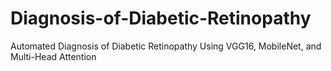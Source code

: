 # Diagnosis-of-Diabetic-Retinopathy
Automated Diagnosis of Diabetic Retinopathy Using VGG16, MobileNet, and Multi-Head Attention
